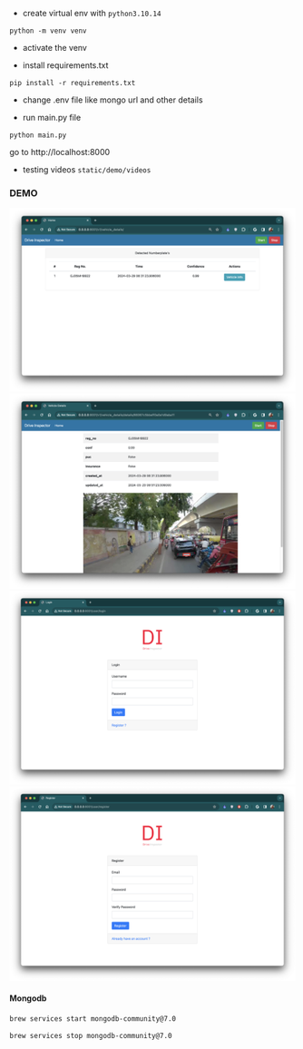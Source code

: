 - create virtual env with `python3.10.14`
```commandline
python -m venv venv
```

- activate the venv

- install requirements.txt
```commandline
pip install -r requirements.txt
```

- change .env file like mongo url and other details

- run main.py file
```commandline
python main.py
```

go to http://localhost:8000

- testing videos `static/demo/videos`

### DEMO
<img src="static/demo/home.png">
<img src="static/demo/vehicle_details.png">
<img src="static/demo/login.png">
<img src="static/demo/register.png">


#### Mongodb
```commandline
brew services start mongodb-community@7.0
```

```commandline
brew services stop mongodb-community@7.0
```
